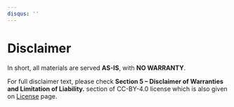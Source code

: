 ```yaml
---
disqus: ''
---
```


# Disclaimer

In short, all materials are served **AS-IS**, with **NO WARRANTY**.

For full disclaimer text, please check **Section 5 – Disclaimer of Warranties and Limitation of Liability.** section of CC-BY-4.0 license which is also given on [License](license.md) page.
